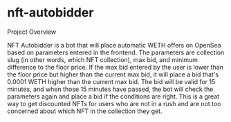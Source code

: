 # nft-autobidder

Project Overview

NFT Autobidder is a bot that will place automatic WETH offers on OpenSea based on parameters entered in the frontend. The parameters are collection slug (in other words, which NFT collection), max bid, and minimum difference to the floor price. If the max bid entered by the user is lower than the floor price but higher than the current max bid, it will place a bid that's 0.0001 WETH higher than the current max bid. The bid will be valid for 15 minutes, and when those 15 minutes have passed, the bot will check the parameters again and place a bid if the conditions are right. This is a great way to get discounted NFTs for users who are not in a rush and are not too concerned about which NFT in the collection they get.
